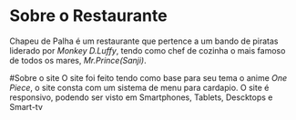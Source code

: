 # Sobre o Restaurante
Chapeu de Palha é um restaurante que pertence a um bando de piratas liderado por _Monkey D.Luffy_, 
tendo como chef de cozinha o mais famoso de todos os mares, _Mr.Prince(Sanji)_.

#Sobre o site
O site foi feito tendo como base para seu tema o anime _One Piece_, o site consta com um sistema de menu para cardapio.
O site é responsivo, podendo ser visto em Smartphones, Tablets, Descktops e Smart-tv

 